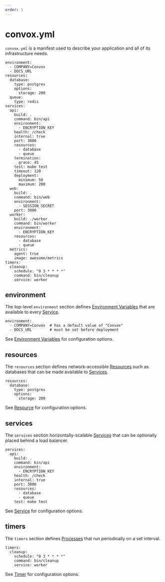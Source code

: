 ```yaml
---
order: 1
---
```


# convox.yml

`convox.yml` is a manifest used to describe your application and all of its infrastructure needs.

    environment:
      - COMPANY=Convox
      - DOCS_URL
    resources:
      database:
        type: postgres
        options:
          storage: 200
      queue:
        type: redis
    services:
      api:
        build: .
        command: bin/api
        environment:
          - ENCRYPTION_KEY
        health: /check
        internal: true
        port: 3000
        resources:
          - database
          - queue
        termination:
          grace: 45
        test: make test
        timeout: 120
        deployment:
          minimum: 50
          maximum: 200
      web:
        build: .
        command: bin/web
        environment:
          - SESSION_SECRET
        port: 3000
      worker:
        build: ./worker
        command: bin/worker
        environment:
          - ENCRYPTION_KEY
        resources:
          - database
          - queue
      metrics:
        agent: true
        image: awesome/metrics
    timers:
      cleanup:
        schedule: "0 3 * * * *"
        command: bin/cleanup
        service: worker

## environment

The top-level `environment` section defines [Environment Variables](environment.md) that are available to every
[Service](../reference/primitives/app/service.md).

    environment:
      - COMPANY=Convox  # has a default value of "Convox"
      - DOCS_URL        # must be set before deployment
  
See [Environment Variables](environment.md) for configuration options.

## resources

The `resources` section defines network-accessible [Resources](../reference/primitives/app/resource.md)
such as databases that can be made available to [Services](../reference/primitives/app/service.md).

    resources:
      database:
        type: postgres
        options:
          storage: 200

See [Resource](../reference/primitives/app/resource.md) for configuration options.

## services

The `services` section horizontally-scalable [Services](../reference/primitives/app/service.md)
that can be optionally placed behind a load balancer.

    services:
      api:
        build: .
        command: bin/api
        environment:
          - ENCRYPTION_KEY
        health: /check
        internal: true
        port: 3000
        resources:
          - database
          - queue
        test: make test

See [Service](../reference/primitives/app/service.md) for configuration options.

## timers

The `timers` section defines [Processes](../reference/primitives/app/process.md)
that run periodically on a set interval.

    timers:
      cleanup:
        schedule: "0 3 * * * *"
        command: bin/cleanup
        service: worker

See [Timer](../reference/primitives/app/timer.md) for configuration options.
